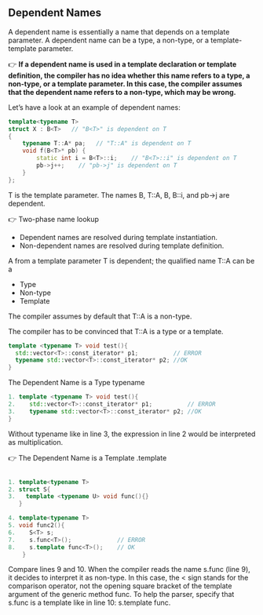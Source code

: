 ## Dependent Names

A dependent name is essentially a name that depends on a template parameter. A dependent name can be a type, a non-type, or a template-template parameter.

👉 **If a dependent name is used in a template declaration or template definition, the compiler has no idea whether this name refers to a type,
a non-type, or a template parameter. In this case, the compiler assumes that the dependent name refers to a non-type, which may be wrong.**

Let’s have a look at an example of dependent names:

```cpp
template<typename T>
struct X : B<T>   // "B<T>" is dependent on T
{
    typename T::A* pa;   // "T::A" is dependent on T
    void f(B<T>* pb) {
        static int i = B<T>::i;    // "B<T>::i" is dependent on T
        pb->j++;    // "pb->j" is dependent on T
    }
};
```
T is the template parameter. The names B<T>, T::A, B<T>, B<T>::i, and pb->j are dependent.

👉 Two-phase name lookup 

  - Dependent names are resolved during template instantiation.
  - Non-dependent names are resolved during template definition.
  
A from a template parameter T is dependent; the qualified name T::A can be a

- Type
- Non-type
- Template

The compiler assumes by default that T::A is a non-type.

The compiler has to be convinced that T::A is a type or a template.

```cpp
template <typename T> void test(){
  std::vector<T>::const_iterator* p1;          // ERROR
  typename std::vector<T>::const_iterator* p2; //OK
}
```
The Dependent Name is a Type typename 

```cpp  
1. template <typename T> void test(){
2.    std::vector<T>::const_iterator* p1;          // ERROR
3.    typename std::vector<T>::const_iterator* p2; //OK
}
```  
Without typename like in line 3, the expression in line 2 would be interpreted as multiplication.
  
👉 The Dependent Name is a Template .template 
  
```cpp

1. template<typename T>
2. struct S{
3.   template <typename U> void func(){}
   }

4. template<typename T>
5. void func2(){
6.    S<T> s;
7.    s.func<T>();             // ERROR
8.    s.template func<T>();    // OK
    }
```
Compare lines 9 and 10. When the compiler reads the name s.func (line 9), it decides to interpret it as non-type. In this case, the < sign stands for the comparison operator, not the opening square bracket of the template argument of the generic method func. To help the parser, specify that s.func is a template like in line 10: s.template func.  
